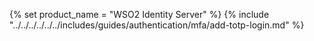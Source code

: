 {% set product_name = "WSO2 Identity Server" %}
{% include "../../../../../../includes/guides/authentication/mfa/add-totp-login.md" %}